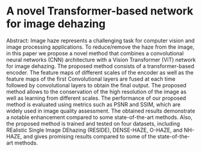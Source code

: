 # A novel Transformer-based network for image dehazing 

Abstract: Image haze represents a challenging task for computer vision and image processing applications. To reduce/remove the haze from the image, in this paper we propose a novel method that combines a convolutional neural networks (CNN) architecture with a Vision Transformer (ViT) network for image dehazing. The proposed method consists of a transformer-based encoder. The feature maps of different scales of the encoder as well as the feature maps of the first Convolutional layers are fused at each time followed by convolutional layers to obtain the final output. The proposed method allows to the conservation of the high resolution of the image as well as learning from different scales. The performance of our proposed method is evaluated using metrics such as PSNR and SSIM, which are widely used in image quality assessment. The obtained results demonstrate a notable enhancement compared to some state-of-the-art methods. Also, the proposed method is trained and tested on four datasets, including REalistic Single Image DEhazing (RESIDE), DENSE-HAZE, O-HAZE, and NH-HAZE, and gives promising results compared to some of the state-of-the-art methods.
